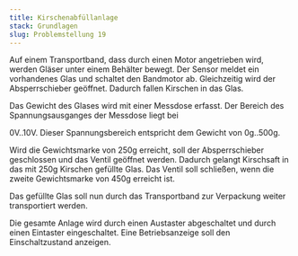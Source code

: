 ```yaml
---
title: Kirschenabfüllanlage
stack: Grundlagen
slug: Problemstellung 19
---
```


Auf einem Transportband, dass durch einen Motor angetrieben wird, werden Gläser unter einem Behälter bewegt. Der Sensor meldet ein vorhandenes Glas und schaltet den Bandmotor ab. Gleichzeitig wird der Absperrschieber geöffnet. Dadurch fallen Kirschen in das Glas.

Das Gewicht des Glases wird mit einer Messdose erfasst. Der Bereich des Spannungsausganges der Messdose liegt bei

0V..10V. Dieser Spannungsbereich entspricht dem Gewicht von 0g..500g.

Wird die Gewichtsmarke von 250g erreicht, soll der Absperrschieber geschlossen und das Ventil geöffnet werden. Dadurch gelangt Kirschsaft in das mit 250g Kirschen gefüllte Glas. Das Ventil soll schließen, wenn die zweite Gewichtsmarke von 450g erreicht ist.

Das gefüllte Glas soll nun durch das Transportband zur Verpackung weiter transportiert werden.

Die gesamte Anlage wird durch einen Austaster abgeschaltet und durch einen Eintaster eingeschaltet. Eine Betriebsanzeige soll den Einschaltzustand anzeigen.
